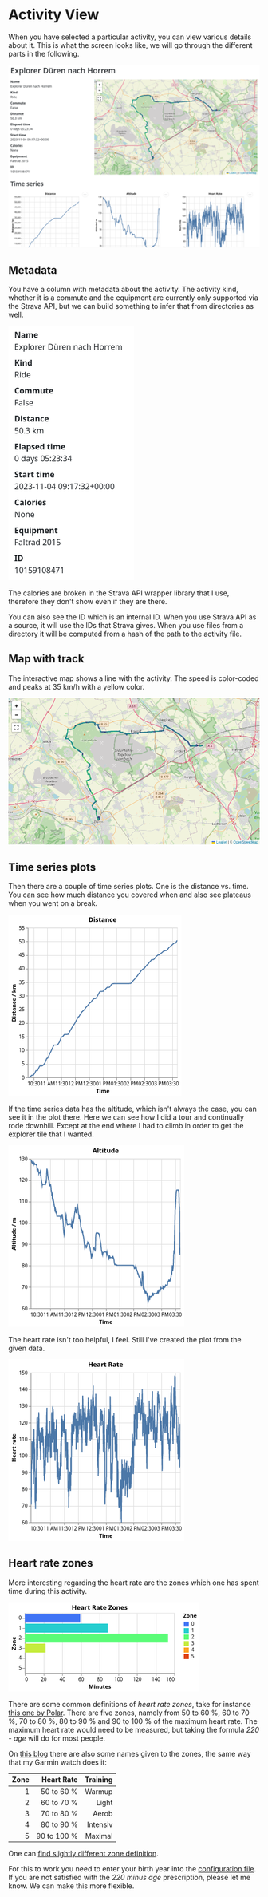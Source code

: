 # Activity View

When you have selected a particular activity, you can view various details about it. This is what the screen looks like, we will go through the different parts in the following.

![](activity-overview.png)

## Metadata

You have a column with metadata about the activity. The activity kind, whether it is a commute and the equipment are currently only supported via the Strava API, but we can build something to infer that from directories as well.

![](activity-meta.png)

The calories are broken in the Strava API wrapper library that I use, therefore they don't show even if they are there.

You can also see the ID which is an internal ID. When you use Strava API as a source, it will use the IDs that Strava gives. When you use files from a directory it will be computed from a hash of the path to the activity file.

## Map with track

The interactive map shows a line with the activity. The speed is color-coded and peaks at 35 km/h with a yellow color.

![](activity-map.png)

## Time series plots

Then there are a couple of time series plots. One is the distance vs. time. You can see how much distance you covered when and also see plateaus when you went on a break.

![](activity-distance.png)

If the time series data has the altitude, which isn't always the case, you can see it in the plot there. Here we can see how I did a tour and continually rode downhill. Except at the end where I had to climb in order to get the explorer tile that I wanted.

![](activity-altitude.png)

The heart rate isn't too helpful, I feel. Still I've created the plot from the given data.

![](activity-heartrate.png)

## Heart rate zones

More interesting regarding the heart rate are the zones which one has spent time during this activity.

![](activity-heartzone.png)

There are some common definitions of _heart rate zones_, take for instance [this one by Polar](https://www.polar.com/blog/running-heart-rate-zones-basics/). There are five zones, namely from 50 to 60 %, 60 to 70 %, 70 to 80 %, 80 to 90 % and 90 to 100 % of the maximum heart rate. The maximum heart rate would need to be measured, but taking the formula _220 - age_ will do for most people.

On [this blog](https://theathleteblog.com/heart-rate-zones/) there are also some names given to the zones, the same way that my Garmin watch does it:

Zone | Heart Rate | Training
---: | ---: | ---:
1 | 50 to 60 % | Warmup
2 | 60 to 70 % | Light
3 | 70 to 80 % | Aerob
4 | 80 to 90 % | Intensiv
5 | 90 to 100 % | Maximal

One can [find slightly different zone definition](https://www.rei.com/learn/expert-advice/how-to-train-with-a-heart-rate-monitor.html).

For this to work you need to enter your birth year into the [configuration file](../getting-started/config-file.md). If you are not satisfied with the _220 minus age_ prescription, please let me know. We can make this more flexible.